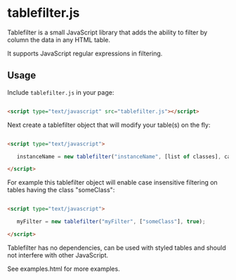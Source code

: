 # tablefilter.js

Tablefilter is a small JavaScript library that adds the ability to filter by column the data in any HTML table.



It supports JavaScript regular expressions in filtering.



## Usage



Include `tablefilter.js` in your page:



```html

<script type="text/javascript" src="tablefilter.js"></script>

```



Next create a tablefilter object that will modify your table(s) on the fly:



```html

<script type="text/javascript">

   instanceName = new tablefilter("instanceName", [list of classes], caseInsensitive);

</script>

```



For example this tablefilter object will enable case insensitive filtering on tables having the class "someClass":



```html

<script type="text/javascript">

   myFilter = new tablefilter("myFilter", ["someClass"], true);

</script>

```



Tablefilter has no dependencies, can be used with styled tables and should not interfere with other JavaScript.



See examples.html for more examples.

